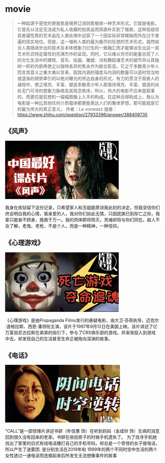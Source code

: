 # movie

>一种起源于感觉的使我愈是境界辽阔则愈敬佩一种艺术形式，它就是电影。它首先以注定无法成为私人收藏的拍卖品而简直朴实到了极致，这种高级但具普遍性质的艺术品在人类处境中迎获了一个因实际非常稀缺而外在过于普遍的现实地位。但是，这一堪称人类的最为极尽的狂想的艺术形式，竟然结合人类随进步出的技术及本体想象力衍生的一致融汇而才能够派生出这一其艺术形式特定属性的完满杰作的呈现。同时，它以难以穷尽的能量总揽了人的文化生活中的建筑、音乐、绘画、雕塑、诗和舞蹈诸艺术的细节并以其独树一帜的内嵌再使之以独特各异的隽永作为联合彰显。它之于多数青少年人而言其意义之重大难以言表，因其内涵的强度与内涵的数量可以适时恰当地或逐渐的顺势牵引的以绝对曝光的传达自身的形式，有力的贯注于观者人的凝视中，使之填充、丰富、塑造多数青少年人那亟待填充、丰富、塑造的尚处无门可寻的想象力脉络及其观念秩序。所以，伟大的电影不应单是叙事的，而更应是狂想的一幅幅图像上入手的构成。在这种总得构成上，我认为电影是一种比其他任何介质载体都更能表达人们的集体梦想，那可能就是它的最为伟大的真正意义。
作者：Le vonwasz
链接：https://www.zhihu.com/question/27933396/answer/388408735

## 《风声》
[![](images/3.jpg "谍战巅峰之作《风声》")](https://www.bilibili.com/video/BV1BK411G7zA)

我身在炼狱留下这份记录，只希望家人和玉姐能原谅我此刻的决定，但我坚信你们终会明白我的心情，我亲爱的人，我对你们如此无情，只因民族已到存亡之际，我辈只能奋不顾身，挽救于万一。我的肉体即将陨灭，灵魂却将与你们同在。敌人不会了解，老鬼、老枪，不是个人，而是一种精神，一种信仰。

## 《心理游戏》
[![](images/1.jpg "大卫·芬奇佳作《心理游戏》")](https://www.bilibili.com/video/BV1cy4y1C7BZ)

《心理游戏》是由Propaganda Films发行的悬疑电影，由大卫·芬奇执导，迈克尔·道格拉斯、西恩·潘领衔主演，该片于1997年9月12日在美国上映。该片讲述了亿万富翁尼古拉斯在弟弟的指引下，参与了CRS俱乐部的游戏，并渐渐投入到游戏中去，却发现自己的生活甚至生命正被拖向深渊的故事。

## 《电话》
[![](images/2.jpg "《电话》")](https://www.bilibili.com/video/BV1cD4y197w7)

“CALL”是一部惊悚片讲述书妍（朴信惠 饰）在听到妈妈（金成铃 饰）生病的消息回到很久没有回来的老家。书妍在收拾房子的时候手机遗失了。 为了找寻手机她找出了家里的旧式有线电话播打自己的手机号码，却总是一个奇怪的女子接电话，所以产生了迷雾团. <CALL>是分别生活在2019年和 1999年的两个不同时空中生活的两个女性透过一通电话而连接起来后所发生无法想像事件的故事

















